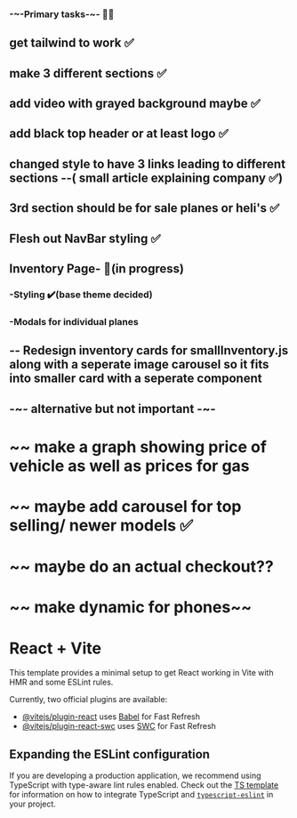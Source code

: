 ### -~-Primary tasks-~- 🧑‍💼
## get tailwind to work ✅
## make 3 different sections ✅
## add video with grayed background maybe ✅
## add black top header or at least logo ✅
## changed style to have 3 links leading to different sections --( small article explaining company ✅)
## 3rd section should be for sale planes or heli's ✅
## Flesh out NavBar styling ✅
## Inventory Page- 🔀(in progress)
### -Styling ✔️(base theme decided)
### -Modals for individual planes 
  ## -- Redesign inventory cards for smallInventory.js along with a seperate image carousel so it fits into smaller card with a seperate component
 

## -~- alternative but not important -~-
  # ~~ make a graph showing price of vehicle as well as prices for gas
  # ~~ maybe add carousel for top selling/ newer models ✅
  # ~~ maybe do an actual checkout??
  # ~~ make dynamic for phones~~



# React + Vite

This template provides a minimal setup to get React working in Vite with HMR and some ESLint rules.

Currently, two official plugins are available:

- [@vitejs/plugin-react](https://github.com/vitejs/vite-plugin-react/blob/main/packages/plugin-react) uses [Babel](https://babeljs.io/) for Fast Refresh
- [@vitejs/plugin-react-swc](https://github.com/vitejs/vite-plugin-react/blob/main/packages/plugin-react-swc) uses [SWC](https://swc.rs/) for Fast Refresh

## Expanding the ESLint configuration

If you are developing a production application, we recommend using TypeScript with type-aware lint rules enabled. Check out the [TS template](https://github.com/vitejs/vite/tree/main/packages/create-vite/template-react-ts) for information on how to integrate TypeScript and [`typescript-eslint`](https://typescript-eslint.io) in your project.
